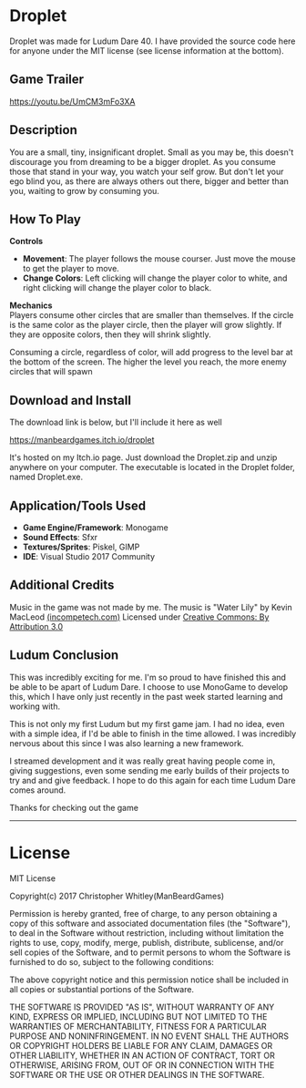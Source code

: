 # Droplet
Droplet was made for Ludum Dare 40.  I have provided the source code here for anyone under the MIT license (see license information at the bottom).  

## Game Trailer  
https://youtu.be/UmCM3mFo3XA  

## Description  
You are a small, tiny, insignificant droplet. Small as you may be, this doesn't discourage you from dreaming to be a bigger droplet.  As you consume those that stand in your way, you watch your self grow. But don't let your ego blind you, as there are always others out there, bigger and better than you, waiting to grow by consuming you. 

## How To Play
**Controls**

* **Movement**: The player follows the mouse courser.  Just move the mouse to get the player to move. 
* **Change Colors**: Left clicking will change the player color to white, and right clicking will change the player color to black.

**Mechanics**  
Players consume other circles that are smaller than themselves. If the circle is the same color as the player circle, then the player will grow slightly. If they are opposite colors, then they will shrink slightly.  

Consuming a circle, regardless of color, will add progress to the level bar at the bottom of the screen. The higher the level you reach, the more enemy circles that will spawn

## Download and Install
The download link is below, but I'll include it here as well

https://manbeardgames.itch.io/droplet

It's hosted on my Itch.io page.  Just download the Droplet.zip and unzip anywhere on your computer.  The executable is located in the Droplet folder, named Droplet.exe. 

## Application/Tools Used
* **Game Engine/Framework**: Monogame
* **Sound Effects**: Sfxr
* **Textures/Sprites**: Piskel, GIMP
* **IDE**: Visual Studio 2017 Community


## Additional Credits
Music in the game was not made by me. The music is "Water Lily" by Kevin MacLeod [(incompetech.com)](http://www.incompetech.com) Licensed under [Creative Commons: By Attribution 3.0](http://creativecommons.org/licenses/by/3.0/)


## Ludum Conclusion
This was incredibly exciting for me.  I'm so proud to have finished this and be able to be apart of Ludum Dare.  I choose to use MonoGame to develop this, which I have only just recently in the past week started learning and working with.  

This is not only my first Ludum but my first game jam.  I had no idea, even with a simple idea, if I'd be able to finish in the time allowed.  I was incredibly nervous about this since I was also learning a new framework.

I streamed development and it was really great having people come in, giving suggestions, even some sending me early builds of their projects to try and and give feedback.  I hope to do this again for each time Ludum Dare comes around.  

Thanks for checking out the game


---
# License


MIT License

Copyright(c) 2017 Christopher Whitley(ManBeardGames)

Permission is hereby granted, free of charge, to any person obtaining a copy
of this software and associated documentation files (the "Software"), to deal
in the Software without restriction, including without limitation the rights
to use, copy, modify, merge, publish, distribute, sublicense, and/or sell
copies of the Software, and to permit persons to whom the Software is
furnished to do so, subject to the following conditions:

The above copyright notice and this permission notice shall be included in all
copies or substantial portions of the Software.

THE SOFTWARE IS PROVIDED "AS IS", WITHOUT WARRANTY OF ANY KIND, EXPRESS OR
IMPLIED, INCLUDING BUT NOT LIMITED TO THE WARRANTIES OF MERCHANTABILITY,
FITNESS FOR A PARTICULAR PURPOSE AND NONINFRINGEMENT. IN NO EVENT SHALL THE
AUTHORS OR COPYRIGHT HOLDERS BE LIABLE FOR ANY CLAIM, DAMAGES OR OTHER
LIABILITY, WHETHER IN AN ACTION OF CONTRACT, TORT OR OTHERWISE, ARISING FROM,
OUT OF OR IN CONNECTION WITH THE SOFTWARE OR THE USE OR OTHER DEALINGS IN THE
SOFTWARE.
